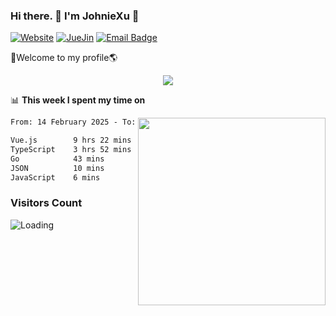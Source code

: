 ### Hi there. 👋 I'm JohnieXu :lemon:

[![Website](https://img.shields.io/badge/-Website-c14438?style=flat-square&logo=w&logoColor=white)](https://johniexu.github.io/)
[![JueJin](https://img.shields.io/badge/-JueJin-c14438?style=flat-square&logo=j&logoColor=white)](https://juejin.cn/user/2277843822444958)
[![Email Badge](https://img.shields.io/badge/-Email-c14438?style=flat-square&logo=Email&logoColor=white&link=mailto:281910378@qq.com)](mailto:281910378@qq.com)

🚀Welcome to my profile🌎

<center>
<img align='center' src="https://images.unsplash.com/photo-1690689636978-90d0f3592791?ixlib=rb-4.0.3&ixid=M3wxMjA3fDB8MHxwaG90by1wYWdlfHx8fGVufDB8fHx8fA%3D%3D&auto=format&fit=crop&w=2070&q=80">
</center>

📊 **This week I spent my time on**

<img align='right' width="300" src="https://github-readme-stats.vercel.app/api?username=JohnieXu&show_icons=true&title_color=fff&icon_color=79ff97&text_color=9f9f9f&bg_color=151515&count_private=true">

<!--START_SECTION:waka-->

```txt
From: 14 February 2025 - To: 21 February 2025

Vue.js        9 hrs 22 mins   ████████████████░░░░░░░░░   64.66 %
TypeScript    3 hrs 52 mins   ██████▓░░░░░░░░░░░░░░░░░░   26.80 %
Go            43 mins         █▒░░░░░░░░░░░░░░░░░░░░░░░   05.03 %
JSON          10 mins         ▒░░░░░░░░░░░░░░░░░░░░░░░░   01.16 %
JavaScript    6 mins          ▒░░░░░░░░░░░░░░░░░░░░░░░░   00.76 %
```

<!--END_SECTION:waka-->

### Visitors Count
<img align="left" src = "https://profile-counter.glitch.me/JohnieXu/count.svg" alt ="Loading">
